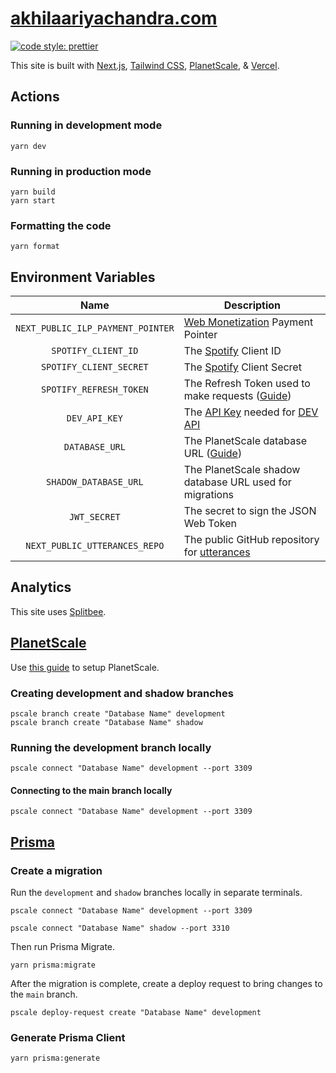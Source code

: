 # [akhilaariyachandra.com](https://akhilaariyachandra.com/)

[![code style: prettier](https://img.shields.io/badge/code_style-prettier-ff69b4.svg?style=flat-square)](https://github.com/prettier/prettier)

This site is built with [Next.js](https://nextjs.org/), [Tailwind CSS](https://tailwindcss.com/), [PlanetScale](https://planetscale.com/), & [Vercel](https://vercel.com/home).

## Actions

### Running in development mode

```shell
yarn dev
```

### Running in production mode

```shell
yarn build
yarn start
```

### Formatting the code

```shell
yarn format
```

## Environment Variables

|               Name                | Description                                                                                                                 |
| :-------------------------------: | --------------------------------------------------------------------------------------------------------------------------- |
| `NEXT_PUBLIC_ILP_PAYMENT_POINTER` | [Web Monetization](https://webmonetization.org/) Payment Pointer                                                            |
|        `SPOTIFY_CLIENT_ID`        | The [Spotify](https://developer.spotify.com/) Client ID                                                                     |
|      `SPOTIFY_CLIENT_SECRET`      | The [Spotify](https://developer.spotify.com/) Client Secret                                                                 |
|      `SPOTIFY_REFRESH_TOKEN`      | The Refresh Token used to make requests ([Guide](https://leerob.io/blog/spotify-api-nextjs))                                |
|           `DEV_API_KEY`           | The [API Key](https://docs.forem.com/api/#section/Authentication/api_key) needed for [DEV API](https://docs.forem.com/api/) |
|          `DATABASE_URL`           | The PlanetScale database URL ([Guide](https://davidparks.dev/blog/planetscale-deployment-with-prisma/))                     |
|       `SHADOW_DATABASE_URL`       | The PlanetScale shadow database URL used for migrations                                                                     |
|           `JWT_SECRET`            | The secret to sign the JSON Web Token                                                                                       |
|   `NEXT_PUBLIC_UTTERANCES_REPO`   | The public GitHub repository for [utterances](https://utteranc.es/)                                                         |

## Analytics

This site uses [Splitbee](https://splitbee.io/).

## [PlanetScale](https://planetscale.com/)

Use [this guide](https://davidparks.dev/blog/planetscale-deployment-with-prisma/) to setup PlanetScale.

### Creating development and shadow branches

```shell
pscale branch create "Database Name" development
pscale branch create "Database Name" shadow
```

### Running the development branch locally

```shell
pscale connect "Database Name" development --port 3309
```

#### Connecting to the main branch locally

```shell
pscale connect "Database Name" development --port 3309
```

## [Prisma](https://www.prisma.io/)

### Create a migration

Run the `development` and `shadow` branches locally in separate terminals.

```shell
pscale connect "Database Name" development --port 3309
```

```shell
pscale connect "Database Name" shadow --port 3310
```

Then run Prisma Migrate.

```shell
yarn prisma:migrate
```

After the migration is complete, create a deploy request to bring changes to the `main` branch.

```shell
pscale deploy-request create "Database Name" development
```

### Generate Prisma Client

```shell
yarn prisma:generate
```
